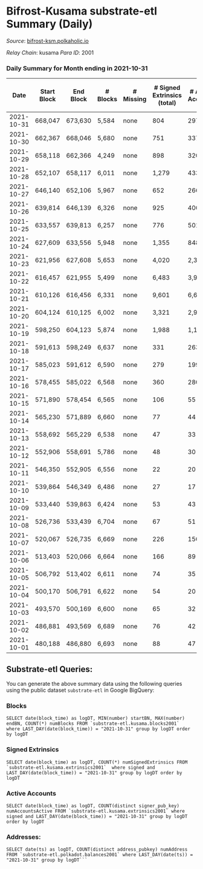 # Bifrost-Kusama substrate-etl Summary (Daily)

_Source_: [bifrost-ksm.polkaholic.io](https://bifrost-ksm.polkaholic.io)

*Relay Chain*: kusama
*Para ID*: 2001



### Daily Summary for Month ending in 2021-10-31


| Date | Start Block | End Block | # Blocks | # Missing | # Signed Extrinsics (total) | # Active Accounts | # Addresses with Balances | # Events | # Transfers | # XCM Transfers In | # XCM Transfers Out |
| ---- | ----------- | --------- | -------- | --------- | --------------------------- | ----------------- | ------------------------- | -------- | ----------- | ------------------ | ------------------- |
| 2021-10-31 | 668,047 | 673,630 | 5,584 | none  | 804 | 297 | 57,525 | 16,067 | 424 ($938,296.02) | 128 ($343,279.86) | 3 ($1,902.28) |
| 2021-10-30 | 662,367 | 668,046 | 5,680 | none  | 751 | 337 | 57,504 | 15,572 | 484 ($1,243,817.11) | 110 ($322,382.04) | 3 ($1,361.57) |
| 2021-10-29 | 658,118 | 662,366 | 4,249 | none  | 898 | 320 | 57,560 | 13,760 | 546 ($1,563,746.08) | 121 ($281,299.13) | 3 ($410.75) |
| 2021-10-28 | 652,107 | 658,117 | 6,011 | none  | 1,279 | 433 | 57,506 | 19,608 | 673 ($746,713.54) | 155 ($291,379.12) | 27 ($61,409.65) |
| 2021-10-27 | 646,140 | 652,106 | 5,967 | none  | 652 | 266 |  | 15,091 | 552 ($1,204,564.22) | 107 ($383,582.78) | 56 ($858,657.50) |
| 2021-10-26 | 639,814 | 646,139 | 6,326 | none  | 925 | 400 | 57,421 | 16,876 | 734 ($5,057,773.66) | 72 ($435,533.25) | 72 ($186,277.26) |
| 2021-10-25 | 633,557 | 639,813 | 6,257 | none  | 776 | 501 | 57,387 | 16,143 | 493 ($1,039,013.07) | 71 ($251,979.31) | 208 ($840,730.58) |
| 2021-10-24 | 627,609 | 633,556 | 5,948 | none  | 1,355 | 848 | 57,348 | 16,745 | 1,186 ($361,237.22) | 53 ($135,542.93) | 99 ($145,402.39) |
| 2021-10-23 | 621,956 | 627,608 | 5,653 | none  | 4,020 | 2,373 | 57,295 | 24,727 | 3,597 ($568,671.21) | 77 ($239,141.02) | 103 ($420,572.09) |
| 2021-10-22 | 616,457 | 621,955 | 5,499 | none  | 6,483 | 3,940 | 57,207 | 32,981 | 5,800 ($2,460,008.68) | 84 ($432,959.89) | 201 ($570,319.97) |
| 2021-10-21 | 610,126 | 616,456 | 6,331 | none  | 9,601 | 6,634 | 56,959 | 54,319 | 5,920 ($30,951,329.95) | 217 ($1,152,321.92) | 2,837 ($1,624,672.34) |
| 2021-10-20 | 604,124 | 610,125 | 6,002 | none  | 3,321 | 2,996 | 56,162 | 30,971 | 11 ($9.08) | 14 ($8,168.63) | 3,012 ($311,828.53) |
| 2021-10-19 | 598,250 | 604,123 | 5,874 | none  | 1,988 | 1,132 | 56,162 | 21,278 | 61 ($454.81) | 34 ($33,809.40) | 1,241 ($2,258,488.25) |
| 2021-10-18 | 591,613 | 598,249 | 6,637 | none  | 331 | 263 | 56,262 | 14,267 | 4 ($8.84) | 13 ($180.05) | 59 ($594,921.78) |
| 2021-10-17 | 585,023 | 591,612 | 6,590 | none  | 279 | 199 | 56,260 | 13,881 | 30 ($118.97) | 6 ($491.03) | 7 ($593.38) |
| 2021-10-16 | 578,455 | 585,022 | 6,568 | none  | 360 | 280 | 56,258 | 15,151 | 306 ($7,823.57) | 3 ($3,002.00) |   |
| 2021-10-15 | 571,890 | 578,454 | 6,565 | none  | 106 | 55 | 55,972 | 13,508 | 14 ($86.10) | 3 ($0.19) | 6 ($0.19) |
| 2021-10-14 | 565,230 | 571,889 | 6,660 | none  | 77 | 44 | 55,971 | 13,609 | 15 ($97.40) | 3 ($8.49) | 4 ($3.71) |
| 2021-10-13 | 558,692 | 565,229 | 6,538 | none  | 47 | 33 | 55,970 | 13,308 | 12 ($81.38) |   | 6 ($1,066.70) |
| 2021-10-12 | 552,906 | 558,691 | 5,786 | none  | 48 | 30 | 55,970 | 11,788 | 26 ($123.36) |   | 1 ($3.17) |
| 2021-10-11 | 546,350 | 552,905 | 6,556 | none  | 22 | 20 | 55,970 | 13,269 | 20 ($170.58) |   | 4 ($228.99) |
| 2021-10-10 | 539,864 | 546,349 | 6,486 | none  | 27 | 17 | 55,968 | 13,096 | 18 ($56.81) |   | 3 ($343.03) |
| 2021-10-09 | 533,440 | 539,863 | 6,424 | none  | 53 | 43 | 55,968 | 13,201 | 64 ($708.17) |   | 5 ($480.76) |
| 2021-10-08 | 526,736 | 533,439 | 6,704 | none  | 67 | 51 | 55,968 | 13,833 | 82 ($1,961.99) |   | 5 ($909.97) |
| 2021-10-07 | 520,067 | 526,735 | 6,669 | none  | 226 | 150 |  | 14,866 | 341 ($7,321.61) |   | 21 ($5,393.04) |
| 2021-10-06 | 513,403 | 520,066 | 6,664 | none  | 166 | 89 | 55,967 | 14,413 | 254 ($14,207.35) |   | 23 ($4,029.29) |
| 2021-10-05 | 506,792 | 513,402 | 6,611 | none  | 74 | 35 | 55,966 | 13,661 | 66 ($727.74) |   | 14 ($10,281.24) |
| 2021-10-04 | 500,170 | 506,791 | 6,622 | none  | 54 | 20 | 55,966 | 13,538 | 54 ($670.24) |   | 12 ($1,694.48) |
| 2021-10-03 | 493,570 | 500,169 | 6,600 | none  | 65 | 32 | 55,964 | 13,558 | 64 ($2,503.77) |   | 12 ($2,090.85) |
| 2021-10-02 | 486,881 | 493,569 | 6,689 | none  | 76 | 42 | 55,962 | 13,786 | 58 ($780.92) |   | 10 ($5,177.41) |
| 2021-10-01 | 480,188 | 486,880 | 6,693 | none  | 88 | 47 | 55,961 | 13,853 | 61 ($2,119.36) |   | 10 ($1,232.46) |

## Substrate-etl Queries:
You can generate the above summary data using the following queries using the public dataset `substrate-etl` in Google BigQuery:


### Blocks
```
SELECT date(block_time) as logDT, MIN(number) startBN, MAX(number) endBN, COUNT(*) numBlocks FROM `substrate-etl.kusama.blocks2001`  where LAST_DAY(date(block_time)) = "2021-10-31" group by logDT order by logDT
```


### Signed Extrinsics
```
SELECT date(block_time) as logDT, COUNT(*) numSignedExtrinsics FROM `substrate-etl.kusama.extrinsics2001`  where signed and LAST_DAY(date(block_time)) = "2021-10-31" group by logDT order by logDT
```


### Active Accounts
```
SELECT date(block_time) as logDT, COUNT(distinct signer_pub_key) numAccountsActive FROM `substrate-etl.kusama.extrinsics2001` where signed and LAST_DAY(date(block_time)) = "2021-10-31" group by logDT order by logDT
```


### Addresses:
```
SELECT date(ts) as logDT, COUNT(distinct address_pubkey) numAddress FROM `substrate-etl.polkadot.balances2001` where LAST_DAY(date(ts)) = "2021-10-31" group by logDT```

